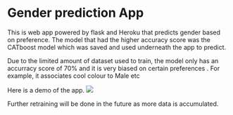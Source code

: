 # Gender prediction App

This is web app powered by flask and Heroku  that predicts gender based on preference. The model that had the higher accuracy score was the CATboost model which was saved and used underneath the app to predict.


Due to the limited amount of dataset used to train, the model only has an accurracy score of 70% and it is very biased on certain preferences . For example, it associates cool colour to Male etc

Here is a demo of the app.
![](Screen-Recording-2019-11-11-at-12.35.37-PM.gif)



Further retraining will be done in the future as more data is accumulated.

